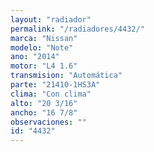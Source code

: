 ```yaml
---
layout: "radiador"
permalink: "/radiadores/4432/"
marca: "Nissan"
modelo: "Note"
ano: "2014"
motor: "L4 1.6"
transmision: "Automática"
parte: "21410-1HS3A"
clima: "Con clima"
alto: "20 3/16"
ancho: "16 7/8"
observaciones: ""
id: "4432"
---
```



